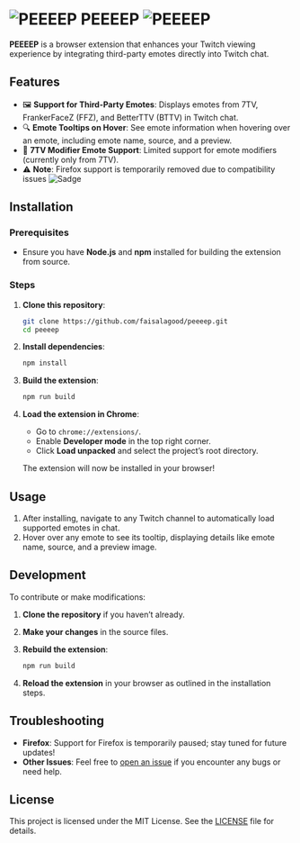# <img src="https://cdn.betterttv.net/emote/6290de703c6f14b68848d91b/1x" alt="PEEEEP"> PEEEEP <img src="https://cdn.betterttv.net/emote/6290de703c6f14b68848d91b/1x" alt="PEEEEP">

**PEEEEP** is a browser extension that enhances your Twitch viewing experience by integrating third-party emotes directly into Twitch chat.

## Features

- 🖼 **Support for Third-Party Emotes**: Displays emotes from 7TV, FrankerFaceZ (FFZ), and BetterTTV (BTTV) in Twitch chat.
- 🔍 **Emote Tooltips on Hover**: See emote information when hovering over an emote, including emote name, source, and a preview.
- 🎨 **7TV Modifier Emote Support**: Limited support for emote modifiers (currently only from 7TV).
- ⚠️ **Note**: Firefox support is temporarily removed due to compatibility issues <img src="https://cdn.frankerfacez.com/emote/425196/1" alt="Sadge">

## Installation

### Prerequisites

- Ensure you have **Node.js** and **npm** installed for building the extension from source.

### Steps

1. **Clone this repository**:

   ```bash
   git clone https://github.com/faisalagood/peeeep.git
   cd peeeep
   ```

2. **Install dependencies**:

   ```bash
   npm install
   ```

3. **Build the extension**:

   ```bash
   npm run build
   ```

4. **Load the extension in Chrome**:

   - Go to `chrome://extensions/`.
   - Enable **Developer mode** in the top right corner.
   - Click **Load unpacked** and select the project’s root directory.

   The extension will now be installed in your browser!

## Usage

1. After installing, navigate to any Twitch channel to automatically load supported emotes in chat.
2. Hover over any emote to see its tooltip, displaying details like emote name, source, and a preview image.

## Development

To contribute or make modifications:

1. **Clone the repository** if you haven’t already.
2. **Make your changes** in the source files.
3. **Rebuild the extension**:

   ```bash
   npm run build
   ```

4. **Reload the extension** in your browser as outlined in the installation steps.

## Troubleshooting

- **Firefox**: Support for Firefox is temporarily paused; stay tuned for future updates!
- **Other Issues**: Feel free to [open an issue](https://github.com/faisalagood/peeeep/issues) if you encounter any bugs or need help.

## License

This project is licensed under the MIT License. See the [LICENSE](./LICENSE.md) file for details.
